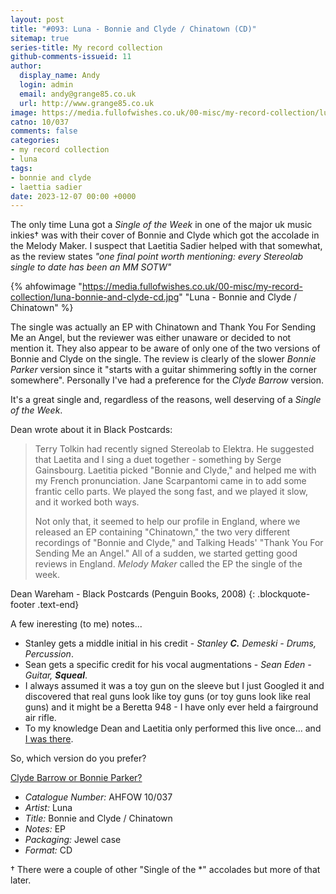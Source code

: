 ```yaml
---
layout: post
title: "#093: Luna - Bonnie and Clyde / Chinatown (CD)"
sitemap: true
series-title: My record collection
github-comments-issueid: 11
author:
  display_name: Andy
  login: admin
  email: andy@grange85.co.uk
  url: http://www.grange85.co.uk
image: https://media.fullofwishes.co.uk/00-misc/my-record-collection/luna-bonnie-and-clyde-cd.jpg
catno: 10/037
comments: false
categories:
- my record collection
- luna
tags:
- bonnie and clyde
- laettia sadier
date: 2023-12-07 00:00 +0000
---
```

The only time Luna got a _Single of the Week_ in one of the major uk music inkies&dagger; was with their cover of Bonnie and Clyde which got the accolade in the Melody Maker. I suspect that Laetitia Sadier helped with that somewhat, as the review states _"one final point worth mentioning: every Stereolab single to date has been an MM SOTW"_

{% ahfowimage "https://media.fullofwishes.co.uk/00-misc/my-record-collection/luna-bonnie-and-clyde-cd.jpg" "Luna - Bonnie and Clyde / Chinatown" %}

The single was actually an EP with Chinatown and Thank You For Sending Me an Angel, but the reviewer was either unaware or decided to not mention it. They also appear to be aware of only one of the two versions of Bonnie and Clyde on the single. The review is clearly of the slower _Bonnie Parker_ version since it "starts with a guitar shimmering softly in the corner somewhere". Personally I've had a preference for the _Clyde Barrow_ version.

It's a great single and, regardless of the reasons, well deserving of a _Single of the Week_.

<!--more-->

Dean wrote about it in Black Postcards:

> Terry Tolkin had recently signed Stereolab to Elektra. He suggested that Laetita and I sing a duet together - something by Serge Gainsbourg. Laetitia picked "Bonnie and Clyde," and helped me with my French pronunciation. Jane Scarpantomi came in to add some frantic cello parts. We played the song fast, and we played it slow, and it worked both ways.
> 
> Not only that, it seemed to help our profile in England, where we released an EP containing "Chinatown," the two very different recordings of "Bonnie and Clyde," and Talking Heads' "Thank You For Sending Me an Angel." All of a sudden, we started getting good reviews in England. _Melody Maker_ called the EP the single of the week.

Dean Wareham - Black Postcards (Penguin Books, 2008)
{: .blockquote-footer .text-end}

A few ineresting (to me) notes...

 - Stanley gets a middle initial in his credit - _Stanley **C.** Demeski - Drums, Percussion_.
 - Sean gets a specific credit for his vocal augmentations - _Sean Eden - Guitar, **Squeal**_.
 - I always assumed it was a toy gun on the sleeve but I just Googled it and discovered that real guns look like toy guns (or toy guns look like real guns) and it might be a Beretta 948 - I have only ever held a fairground air rifle.
 - To my knowledge Dean and Laetitia only performed this live once... and [I was there](/2021/05/10/audio-full-show-luna-borderline/).

So, which version do you prefer? 
<p class="text-center"><a class="btn btn-primary" href="https://forms.gle/pkomT67c4i53a3Y28" role="button">Clyde Barrow or Bonnie Parker?</a></p>


 - *Catalogue Number:* AHFOW 10/037
 - *Artist:* Luna
 - *Title:* Bonnie and Clyde / Chinatown
 - *Notes:* EP
 - *Packaging:* Jewel case 
 - *Format:* CD

&dagger; There were a couple of other "Single of the \*"  accolades but more of that later.
